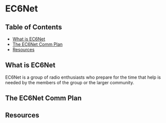 # EC6Net <!-- omit from toc -->

## Table of Contents <!-- omit from toc -->

- [What is EC6Net](#what-is-ec6net)
- [The EC6Net Comm Plan](#the-ec6net-comm-plan)
- [Resources](#resources)

## What is EC6Net

EC6Net is a group of radio enthusiasts who prepare for the time that help is
needed by the members of the group or the larger community.

## The EC6Net Comm Plan

## Resources
